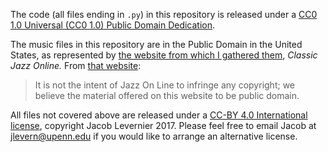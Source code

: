 The code (all files ending in `.py`) in this repository is released under a [CC0 1.0 Universal (CC0 1.0) Public Domain Dedication](https://creativecommons.org/publicdomain/zero/1.0/).

The music files in this repository are in the Public Domain in the United States, as represented by [the website from which I gathered them](http://www.jazz-on-line.com/artists/Dave_Brubeck.htm), *Classic Jazz Online.* From [that website](http://www.jazz-on-line.com/Miscelleanous.htm):

> It is not the intent of Jazz On Line to infringe any copyright; we believe the material offered on this website to be public domain.

All files not covered above are released under a [CC-BY 4.0 International license](https://creativecommons.org/licenses/by/4.0/), copyright Jacob Levernier 2017. Please feel free to email Jacob at <jlevern@upenn.edu> if you would like to arrange an alternative license.